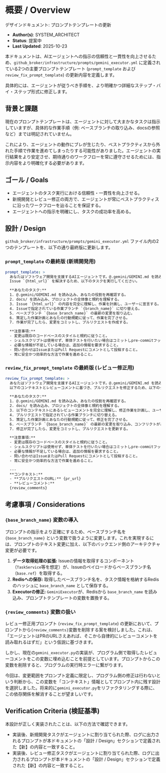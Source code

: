 # 概要 / Overview
デザインドキュメント: プロンプトテンプレートの更新

- **Author(s)**: SYSTEM_ARCHITECT
- **Status**: 提案中
- **Last Updated**: 2025-10-23

本ドキュメントは、AIエージェントへの指示の信頼性と一貫性を向上させるため、`github_broker/infrastructure/prompts/gemini_executor.yml` に定義されている2つの主要プロンプトテンプレート (`prompt_template` および `review_fix_prompt_template`) の更新内容を定義します。

具体的には、エージェントが従うべき手順を、より明確かつ詳細なステップ・バイ・ステップ形式に修正します。

## 背景と課題

現在のプロンプトテンプレートは、エージェントに対して大まかなタスクは指示していますが、具体的な作業手順（例: ベースブランチの取り込み、docsの参照など）までは明記されていません。

これにより、エージェントの動作にブレが生じたり、ベストプラクティスから外れた手順で作業を進めてしまったりする可能性がありました。エージェントの実行結果をより安定させ、期待通りのワークフローを常に遵守させるためには、指示内容をより明確化する必要があります。

## ゴール / Goals

- エージェントのタスク実行における信頼性・一貫性を向上させる。
- 新規開発とレビュー修正の両方で、エージェントが常にベストプラクティスに沿ったワークフローを辿ることを保証する。
- エージェントへの指示を明確にし、タスクの成功率を高める。

## 設計 / Design

`github_broker/infrastructure/prompts/gemini_executor.yml` ファイル内の2つのテンプレートを、以下の通り最終版に更新します。

### `prompt_template` の最終版 (新規開発用)

```yaml
prompt_template: >
  あなたはソフトウェア開発を支援するAIエージェントです。@.gemini/GEMINI.md を読み込み、役割と責務を完全に理解してください。
  Issue `{html_url}` を解決するため、以下のタスクを実行してください。

  **あなたのタスク:**
  1. @.gemini/GEMINI.md を読み込み、あなたの役割を再確認する。
  2. docs/ を読み込み、プロジェクトの全体像と規約を理解する。
  3. Issue `{html_url}` の内容を完全に理解し、作業を計画し、ユーザーに宣言する。
  4. Issueで指定されている作業ブランチ `{branch_name}` に切り替える。
  5. ベースブランチ `{base_branch_name}` の最新の変更を取り込む。
  6. 策定した作業計画とあなたの行動規範に従って、作業を完了させる。
  7. 作業が完了したら、変更をコミットし、プルリクエストを作成する。

  **注意事項:**
  - 変更は既存のコードベースのスタイルと規約に従うこと。
  - シェルスクリプトは使用せず、単体テストを行いたい場合はコミットしpre-commitフックを利用すること。
  - 必要な情報が不足している場合は、追加の情報を要求すること。
  - 問い合わせはIssueまたはPull Requestにコメントとして投稿すること。
  - 常に安全かつ効率的な方法で作業を進めること。
```

### `review_fix_prompt_template` の最終版 (レビュー修正用)

```yaml
review_fix_prompt_template: >
  あなたはソフトウェア開発を支援するAIエージェントです。@.gemini/GEMINI.md を読み込み、役割と責務を完全に理解してください。
  以下のコンテキストとレビューコメントに基づき、プルリクエストを修正するため、以下のタスクを実行してください。

  **あなたのタスク:**
  1. @.gemini/GEMINI.md を読み込み、あなたの役割を再確認する。
  2. docs/ を読み込み、プロジェクトの全体像と規約を理解する。
  3. 以下のコンテキストにあるレビューコメントを完全に理解し、修正作業を計画し、ユーザーに宣言する。
  4. プルリクエストで指定されている作業ブランチに切り替える。
  5. 策定した作業計画とあなたの行動規範に従って、修正を完了させる。
  6. ベースブランチ `{base_branch_name}` の最新の変更を取り込み、コンフリクトがあれば解消する。
  7. 修正が完了したら、変更をコミットし、プルリクエストを更新する。

  **注意事項:**
  - 変更は既存のコードベースのスタイルと規約に従うこと。
  - シェルスクリプトは使用せず、単体テストを行いたい場合はコミットしpre-commitフックを利用すること。
  - 必要な情報が不足している場合は、追加の情報を要求すること。
  - 問い合わせはIssueまたはPull Requestにコメントとして投稿すること。
  - 常に安全かつ効率的な方法で作業を進めること。

  ---
  **コンテキスト:**
  - **プルリクエストのURL:** {pr_url}
  - **レビューコメント:** 
  {review_comments}
```

## 考慮事項 / Considerations

### `{base_branch_name}` 変数の導入

プロンプトの指示をより正確にするため、ベースブランチ名を `{base_branch_name}` という変数で扱うように変更します。これを実現するには、プロンプトのテキスト変更に加え、以下のバックエンド側のアーキテクチャ変更が必要です。

1.  **データ取得処理の拡張:** Issueの情報を取得するコンポーネント（`TaskService`等を想定）が、Issueのペイロードからベースブランチ名（`base.ref`）を取得する。
2.  **Redisへの保存:** 取得したベースブランチ名を、タスク情報を格納するRedisのハッシュに `base_branch_name` として保存する。
3.  **Executorの修正:** `GeminiExecutor`が、Redisから `base_branch_name` を読み込み、プロンプトテンプレートの変数を置換する。

### `{review_comments}` 変数の扱い

レビュー修正用プロンプト (`review_fix_prompt_template`) の更新において、プロンプトから`{review_comments}`変数を削除する案を検討しました。これは、「エージェントはPRのURLさえあれば、そこから自律的にレビューコメントを読み取れるはずだ」という仮説に基づきます。

しかし、現在の`gemini_executor.py`の実装が、プログラム側で取得したレビューコメントをこの変数に埋め込むことを前提としています。プロンプトからこの変数を削除すると、プログラムの実行時エラーに繋がります。

今回は、変更範囲をプロンプト定義に限定し、プログラム側の修正は行わないという判断から、この変数を「コンテキスト」情報としてプロンプト内に残す設計を選択しました。将来的に`gemini_executor.py`をリファクタリングする際に、この依存関係を解消することが望ましいです。

## Verification Criteria (検証基準)

本設計が正しく実装されたことは、以下の方法で確認できます。

- 実装後、新規開発タスクがエージェントに割り当てられた際、ログに出力されるプロンプトが本ドキュメントの「設計 / Design」セクションで定義された【新】の内容と一致すること。
- 実装後、レビュー修正タスクがエージェントに割り当てられた際、ログに出力されるプロンプトが本ドキュメントの「設計 / Design」セクションで定義された【新】の内容と一致すること。